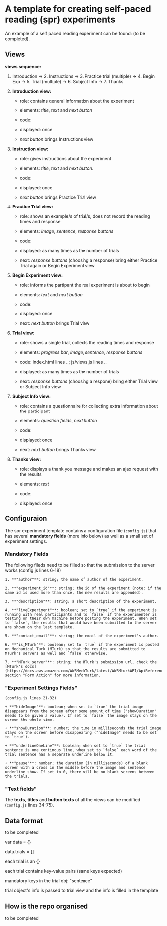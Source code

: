 # A template for creating self-paced reading (spr) experiments

An example of a self paced reading experiment can be found: (to be completed).


## Views


**views sequence:**

1. Introduction -> 2. Instructions -> 3. Practice trial (multiple) -> 4. Begin Exp -> 5. Trial (multiple) -> 6. Subject Info -> 7. Thanks



1. **Introduction view:**

	+ role: contains general information about the experiment

	+ elements: *title*, *text* and *next button*

	+ code: 

	+ displayed: once

	+ *next button* brings Instructions view



2. **Instruction view:**

	+ role: gives instructions about the experiment

	+ elements: *title*, *text* and *next button*.

	+ code:

	+ displayed: once

	+ *next button* brings Practice Trial view



3. **Practice Trial view:**

	+ role: shows an example/s of trial/s, does not record the reading times and response

	+ elements: *image*, *sentence*, *response buttons*

	+ code: 

	+ displayed: as many times as the number of trials

	+ next: *response buttons* (choosing a response) bring either Practice Trial again or Begin Experiment view



4. **Begin Experiment view:**

	+ role: informs the partipant the real experiment is about to begin

	+ elements: *text* and *next button*

	+ code:

	+ displayed: once

	+ next: *next button* brings Trial view



5. **Trial view:**
	
	+ role: shows a single trial, collects the reading times and response

	+ elements: *progress bar*, *image*, *sentence*, *response buttons*

	+ code: index.html lines ..; js/views.js lines ..

	+ displayed: as many times as the number of trials

	+ next: *response buttons* (choosing a respone) bring either Trial view or Subject Info view



6. **Subject Info view:**

	+ role: contains a questionnaire for collecting extra information about the participant

	+ elements: *question fields*, *next button*

	+ code:

	+ displayed: once

	+ next: *next button* brings Thanks view



7. **Thanks view:**

	+ role: displays a thank you message and makes an ajax request with the results

	+ elements: *text*

	+ code:

	+ displayed: once



## Configuraion

The spr experiment template contains a configuration file (`config.js`) that has several **mandatory fields** (more info below) as well as a small set of experiment settings.


### **Mandatory Fields**

The following fileds need to be filled so that the submission to the server works (config.js lines 6-18)


	1. **"author"**: string; the name of author of the experiment.

	2. **"experiment_id"**: string; the id of the experiment (note: if the same id is used more than once, the new results are appended).

	3. **"description"**: string; a short description of the experiment.

	4. **"liveExperiment"**: boolean; set to `true` if the experiment is running with real participants and to `false` if the experimenter is testing on their own machine before posting the experiment. When set to `false`, the results that would have been submitted to the server are shown on the last template.

	5. **"contact_email"**: string; the email of the experiment's author.

	6. **"is_MTurk"**: boolean; set to `true` if the experiment is posted on Mechanical Turk (MTurk) so that the results are submitted to MTurk's servers as well and `false` otherwise.

	7. **"MTurk_server"**: string; the MTurk's submission url, check the [MTurk's docs](https://docs.aws.amazon.com/AWSMechTurk/latest/AWSMturkAPI/ApiReference_ExternalQuestionArticle.html) section "Form Action" for more information.


### **"Experiment Settings Fields"**

	(config.js lines 21-32)

	+ **"hideImage"**: boolean; when set to `true` the trial image disappears from the screen after some amount of time ("showDuration" needs to be given a value). If set to `false` the image stays on the screen the whole time.

	+ **"showDuration"**: number; the time in milliseconds the trial image stays on the screen before disappearing ("hideImage" needs to be set to `true`).

	+ **"underlineOneLine"**: boolean; when set to `true` the trial sentence is one continous line, when set to `false` each word of the trial sentence has a separate underline below it.

	+ **"pause"**: number; the duration (in milliseconds) of a blank screen with a cross in the middle before the image and sentence underline show. If set to 0, there will be no blank screens between the trials. 


### **"Text fields"**

The **texts**, **titles** and **button texts** of all the views can be modified (`config.js` lines 34-75).



## Data format

to be completed

var data = {}

data.trials = []

each trial is an {}

each trial contains key-value pairs (same keys expected)

mandatory keys in the trial obj: "sentence"

trial object's info is passed to trial view and the info is filled in the template


## How is the repo organised

to be completed
